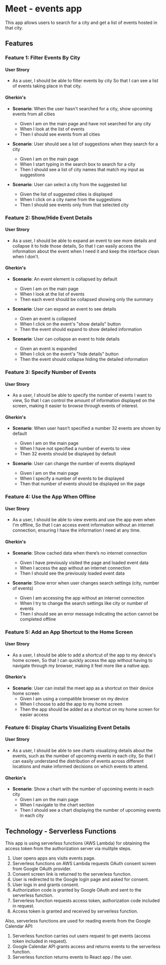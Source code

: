 # Meet - events app

This app allows users to search for a city and get a list of events hosted in that city.

## Features

### Feature 1: Filter Events By City

#### User Strory

-  As a user,
   I should be able to filter events by city
   So that I can see a list of events taking place in that city.

#### Gherkin's

-  **Scenario**: When the user hasn't searched for a city, show upcoming events from all cities

   -  Given I am on the main page and have not searched for any city
   -  When I look at the list of events
   -  Then I should see events from all cities

-  **Scenario**: User should see a list of suggestions when they search for a city

   -  Given I am on the main page
   -  When I start typing in the search box to search for a city
   -  Then I should see a list of city names that match my input as suggestions

-  **Scenario**: User can select a city from the suggested list
   -  Given the list of suggested cities is displayed
   -  When I click on a city name from the suggestions
   -  Then I should see events only from that selected city

### Feature 2: Show/Hide Event Details

#### User Strory

-  As a user,
   I should be able to expand an event to see more details and collapse it to hide those details,
   So that I can easily access the information about the event when I need it and keep the interface clean when I don't.

#### Gherkin's

-  **Scenario**: An event element is collapsed by default

   -  Given I am on the main page
   -  When I look at the list of events
   -  Then each event should be collapsed showing only the summary

-  **Scenario**: User can expand an event to see details

   -  Given an event is collapsed
   -  When I click on the event's "show details" button
   -  Then the event should expand to show detailed information

-  **Scenario**: User can collapse an event to hide details
   -  Given an event is expanded
   -  When I click on the event's "hide details" button
   -  Then the event should collapse hiding the detailed information

### Feature 3: Specify Number of Events

#### User Strory

-  As a user,
   I should be able to specify the number of events I want to view,
   So that I can control the amount of information displayed on the screen, making it easier to browse through events of interest.

#### Gherkin's

-  **Scenario**: When user hasn’t specified a number 32 events are shown by default

   -  Given I am on the main page
   -  When I have not specified a number of events to view
   -  Then 32 events should be displayed by default

-  **Scenario**: User can change the number of events displayed
   -  Given I am on the main page
   -  When I specify a number of events to be displayed
   -  Then that number of events should be displayed on the page

### Feature 4: Use the App When Offline

#### User Strory

-  As a user,
   I should be able to view events and use the app even when I'm offline,
   So that I can access event information without an internet connection, ensuring I have the information I need at any time.

#### Gherkin's

-  **Scenario**: Show cached data when there’s no internet connection

   -  Given I have previously visited the page and loaded event data
   -  When I access the app without an internet connection
   -  Then I should see the previously loaded event data

-  **Scenario**: Show error when user changes search settings (city, number of events)
   -  Given I am accessing the app without an internet connection
   -  When I try to change the search settings like city or number of events
   -  Then I should see an error message indicating the action cannot be completed offline

### Feature 5: Add an App Shortcut to the Home Screen

#### User Strory

-  As a user,
   I should be able to add a shortcut of the app to my device's home screen,
   So that I can quickly access the app without having to navigate through my browser, making it feel more like a native app.

#### Gherkin's

-  **Scenario**: User can install the meet app as a shortcut on their device home screen
   -  Given I am using a compatible browser on my device
   -  When I choose to add the app to my home screen
   -  Then the app should be added as a shortcut on my home screen for easier access

### Feature 6: Display Charts Visualizing Event Details

#### User Strory

-  As a user,
   I should be able to see charts visualizing details about the events, such as the number of upcoming events in each city,
   So that I can easily understand the distribution of events across different locations and make informed decisions on which events to attend.

#### Gherkin's

-  **Scenario**: Show a chart with the number of upcoming events in each city
   -  Given I am on the main page
   -  When I navigate to the chart section
   -  Then I should see a chart displaying the number of upcoming events in each city

## Technology - Serverless Functions

This app is using serverless functions (AWS Lambda) for obtaining the access token from the authorization server via mulitple steps.

1. User opens apps ans visits events page.
2. Serverless functions on AWS Lambda requests OAuth consent screen from Google OAuth provider.
3. Consent screen link is returned to the serverless function.
4. User is redirected to the Google login page and asked for consent.
5. User logs in and grants consent.
6. Authorization code is granted by Google OAuth and sent to the serverless function.
7. Serverless function requests access token, authorization code included in request.
8. Access token is granted and received by serverless function.

Also, serverless functions are used for reading events from the Google Calendar API:

1. Serverless function carries out users request to get events (access token included in request).
2. Google Calendar API grants access and returns events to the serverless function.
3. Serverless function returns events to React app / the user.
